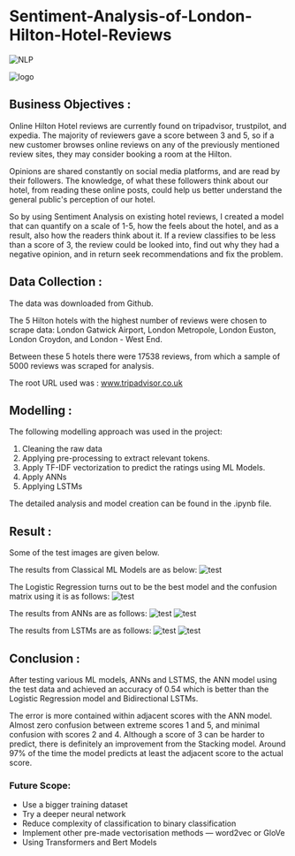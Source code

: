 # Sentiment-Analysis-of-London-Hilton-Hotel-Reviews

![NLP](https://img.shields.io/badge/NLP-Sentiment_Analysis-blue.svg) 

![logo](Snips/Hotel_logo.jpg)

## Business Objectives :

Online Hilton Hotel reviews are currently found on tripadvisor, trustpilot, and expedia. The majority of reviewers gave a score between 3 and 5, so if a new customer browses online reviews on any of the previously mentioned review sites, they may consider booking a room at the Hilton.

Opinions are shared constantly on social media platforms, and are read by their followers. The knowledge, of what these followers think about our hotel, from reading these online posts, could help us better understand the general public's perception of our hotel.

So by using Sentiment Analysis on existing hotel reviews, I created a model that can quantify on a scale of 1-5, how the feels about the hotel, and as a result, also how the readers think about it. If a review classifies to be less than a score of 3, the review could be looked into, find out why they had a negative opinion, and in return seek recommendations and fix the problem.

## Data Collection :

The data was downloaded from Github.

The 5 Hilton hotels with the highest number of reviews were chosen to scrape data: London Gatwick Airport, London Metropole, London Euston, London Croydon, and London - West End. 

Between these 5 hotels there were 17538 reviews, from which a sample of 5000 reviews was scraped for analysis.

The root URL used was : www.tripadvisor.co.uk

## Modelling :

The following modelling approach was used in the project:

1. Cleaning the raw data
2. Applying pre-processing to extract relevant tokens.
3. Apply TF-IDF vectorization to predict the ratings using ML Models.
4. Apply ANNs
5. Applying LSTMs

The detailed analysis and model creation can be found in the .ipynb file. 

## Result :

Some of the test images are given below.

The results from Classical ML Models are as below:
![test](Snips/Result_1.JPG)

The Logistic Regression turns out to be the best model and the confusion matrix using it is as follows:
![test](Snips/CM_1.JPG)

The results from ANNs are as follows:
![test](Snips/Result_2.JPG)
![test](Snips/CM_2.JPG)

The results from LSTMs are as follows:
![test](Snips/Result_3.JPG)
![test](Snips/CM_3.JPG)


## Conclusion :

After testing various ML models, ANNs and LSTMS, the ANN model using the test data and achieved an accuracy of 0.54 which is better than the Logistic Regression model and Bidirectional LSTMs.

The error is more contained within adjacent scores with the ANN model. Almost zero confusion between extreme scores 1 and 5, and minimal confusion with scores 2 and 4. Although a score of 3 can be harder to predict, there is definitely an improvement from the Stacking model. Around 97% of the time the model predicts at least the adjacent score to the actual score.

### Future Scope:
  - Use a bigger training dataset
  - Try a deeper neural network
  - Reduce complexity of classification to binary classification
  - Implement other pre-made vectorisation methods — word2vec or GloVe
  - Using Transformers and Bert Models
